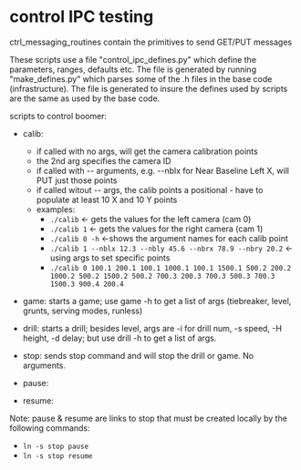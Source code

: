 # control IPC testing

ctrl_messaging_routines contain the primitives to send GET/PUT messages

These scripts use a file "control_ipc_defines.py" which define the parameters, ranges, defaults etc.  The file is generated by running "make_defines.py" which parses some of the .h files in the base code (infrastructure).  The file is generated to insure the defines used by scripts are the same as used by the base code.

scripts to control boomer:
- calib:
    - if called with no args, will get the camera calibration points
    - the 2nd arg specifies the camera ID
    - if called with -- arguments, e.g. --nblx for Near Baseline Left X, will PUT just those points
    - if called witout -- args, the calib points a positional - have to populate at least 10 X and 10 Y points
    - examples:
        - `./calib`  <- gets the values for the left camera (cam 0)
        - `./calib 1`  <- gets the values for the right camera (cam 1)
        - `./calib 0 -h`  <-shows the argument names for each calib point
        - `./calib 1 --nblx 12.3 --nbly 45.6 --nbrx 78.9 --nbry 20.2`  <-using args to set specific points
        - `./calib 0 100.1 200.1 100.1 1000.1 100.1 1500.1 500.2 200.2 1000.2 500.2 1500.2 500.2 700.3 200.3 700.3 500.3 700.3 1500.3 900.4 200.4`

- game: starts a game; use game -h to get a list of args (tiebreaker, level, grunts, serving modes, runless)
- drill: starts a drill; besides level, args are -i for drill num, -s speed, -H height, -d delay; but use drill -h to get a list of args.
- stop: sends stop command and will stop the drill or game.  No arguments.
- pause:
- resume:

Note: pause & resume are links to stop that must be created locally by the following commands:
- `ln -s stop pause`
- `ln -s stop resume`


